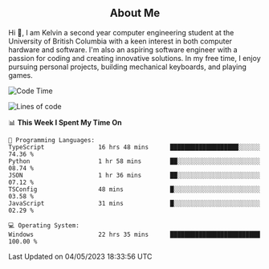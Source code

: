 <!-- About -->

<h2 align="center">About Me</h2>

Hi 👋, I am Kelvin a second year computer engineering student at the University of British Columbia with a keen interest in both computer hardware and software. I'm also an aspiring software engineer with a passion for coding and creating innovative solutions. In my free time, I enjoy pursuing personal projects, building mechanical keyboards, and playing games.

<!--START_SECTION:waka-->
![Code Time](http://img.shields.io/badge/Code%20Time-755%20hrs%2058%20mins-blue)

![Lines of code](https://img.shields.io/badge/From%20Hello%20World%20I%27ve%20Written-10.2%20million%20lines%20of%20code-blue)

📊 **This Week I Spent My Time On** 

```text
💬 Programming Languages: 
TypeScript               16 hrs 48 mins      ███████████████████░░░░░░   74.36 % 
Python                   1 hr 58 mins        ██░░░░░░░░░░░░░░░░░░░░░░░   08.74 % 
JSON                     1 hr 36 mins        ██░░░░░░░░░░░░░░░░░░░░░░░   07.12 % 
TSConfig                 48 mins             █░░░░░░░░░░░░░░░░░░░░░░░░   03.58 % 
JavaScript               31 mins             █░░░░░░░░░░░░░░░░░░░░░░░░   02.29 % 

💻 Operating System: 
Windows                  22 hrs 35 mins      █████████████████████████   100.00 % 
```


 Last Updated on 04/05/2023 18:33:56 UTC
<!--END_SECTION:waka-->
